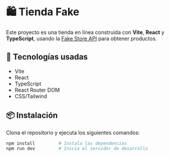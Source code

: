 # 🛍️ Tienda Fake

Este proyecto es una tienda en línea construida con **Vite**, **React** y **TypeScript**, usando la [Fake Store API](https://fakestoreapi.com/) para obtener productos.

## 🚀 Tecnologías usadas

- Vite
- React
- TypeScript
- React Router DOM
- CSS/Tailwind 
## 📦 Instalación

Clona el repositorio y ejecuta los siguientes comandos:

```bash
npm install         # Instala las dependencias
npm run dev         # Inicia el servidor de desarrollo
